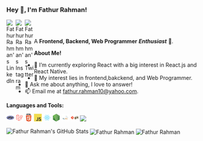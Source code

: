<h3 title="hehehe"> Hey 👋, I'm Fathur Rahman!</h3>

<a href="https://www.linkedin.com/in/fathur-rahman-2aaa15225">
  <img align="left" alt="Fathur Rahman's LinkedIn" width="24px" src="https://cdn.jsdelivr.net/npm/simple-icons@v3/icons/linkedin.svg" />
</a>
<a href="https://www.instagram.com/fathurrahman4_">
  <img align="left" alt="Fathur Rahman's Instagram" width="24px" src="https://cdn.jsdelivr.net/npm/simple-icons@v3/icons/instagram.svg" />
</a>
<a href="https://twitter.com/fathurrahman4_">
  <img align="left" alt="Fathur Rahman's Twitter" width="24px" src="https://cdn.jsdelivr.net/npm/simple-icons@3.13.0/icons/twitter.svg" />
</a>




<br />
<br />

A **Frontend, Backend, Web Programmer** ***Enthusiast*** 🚀.
 


**About Me!**

- 🌱 I’m currently exploring React with a big interest in React.js and React Native. 
- 🤔 My interest lies in frontend,bakckend, and Web Programmer.
- 💬 Ask me about anything, I love to answer!
- 📫 Email me at [fathur.rahman10@yahoo.com](mailto:fathur.rahman10@yahoo.com).



**Languages and Tools:**  




<code><img height="20" src="https://raw.githubusercontent.com/github/explore/80688e429a7d4ef2fca1e82350fe8e3517d3494d/topics/php/php.png"></code>
<code><img height="20" src="https://raw.githubusercontent.com/github/explore/80688e429a7d4ef2fca1e82350fe8e3517d3494d/topics/laravel/laravel.png"></code>
<code><img height="20" src="https://raw.githubusercontent.com/github/explore/80688e429a7d4ef2fca1e82350fe8e3517d3494d/topics/html/html.png"></code>
<code><img height="20" src="https://raw.githubusercontent.com/github/explore/80688e429a7d4ef2fca1e82350fe8e3517d3494d/topics/javascript/javascript.png"></code>
<code><img height="20" src="https://raw.githubusercontent.com/github/explore/80688e429a7d4ef2fca1e82350fe8e3517d3494d/topics/react/react.png"></code>
<code><img height="20" src="https://raw.githubusercontent.com/github/explore/80688e429a7d4ef2fca1e82350fe8e3517d3494d/topics/nodejs/nodejs.png"></code>
<code><img height="20" src="https://raw.githubusercontent.com/github/explore/80688e429a7d4ef2fca1e82350fe8e3517d3494d/topics/mysql/mysql.png"></code>
<code><img height="20" src="https://raw.githubusercontent.com/github/explore/80688e429a7d4ef2fca1e82350fe8e3517d3494d/topics/git/git.png"></code>
<code><img height="20" src="https://pbs.twimg.com/profile_images/1410632439370641409/Pt-7RucE_400x400.jpg"></code>

<img src="https://github-readme-stats.vercel.app/api?username=daman415&show_icons=true&hide_border=true&count_private=true&theme=shades-of-purple&icon_color=fad000" alt="Fathur Rahman's GitHub Stats">
<img align="center" src="https://github-readme-streak-stats.herokuapp.com/?user=daman415&count_private=true&theme=radical" alt="Fathur Rahman" />
<img align="center" width=500 src="https://github-readme-stats.vercel.app/api/top-langs/?username=daman415&count_private=true&theme=radical" alt="Fathur Rahman" />
